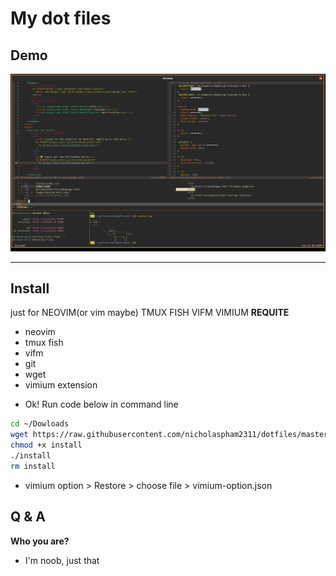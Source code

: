 # My dot files

## Demo

![](./img/dotfile.png)

---

## Install

just for NEOVIM(or vim maybe) TMUX FISH VIFM VIMIUM
**REQUITE**

- neovim
- tmux fish
- vifm
- git
- wget
- vimium extension

* Ok! Run code below in command line

```sh
cd ~/Dowloads
wget https://raw.githubusercontent.com/nicholaspham2311/dotfiles/master/install
chmod +x install
./install
rm install
```

- vimium option > Restore > choose file > vimium-option.json

## Q & A

**Who you are?**

- I'm noob, just that
